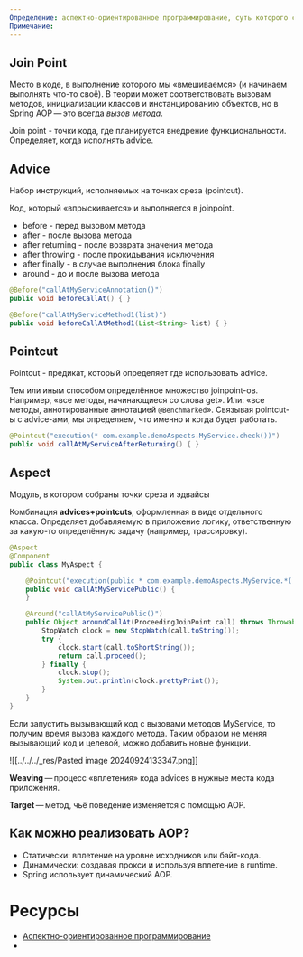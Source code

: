 ```yaml
---
Определение: аспектно-ориентированное программирование, суть которого сводится к созданию сквозной функциональности (например логирование, аудит и пр.).
Примечание:
---
```

## Join Point

 Место в коде, в выполнение которого мы «вмешиваемся» (и начинаем выполнять что-то своё). В теории может соответствовать вызовам методов, инициализации классов и инстанцированию объектов, но в Spring AOP — это всегда _вызов метода_.

Join point - точки кода, где планируется внедрение функциональности. Определяет, когда исполнять advice.

## Advice

Набор инструкций, исполняемых на точках среза (pointcut).

Код, который «впрыскивается» и выполняется в joinpoint.

- before - перед вызовом метода
- after - после вызова метода
- after returning - после возврата значения метода
- after throwing - после прокидывания исключения
- after finally - в случае выполнения блока finally
- around - до и после вызова метода

```java
@Before("callAtMyServiceAnnotation()")    
public void beforeCallAt() { } 

@Before("callAtMyServiceMethod1(list)")    
public void beforeCallAtMethod1(List<String> list) { }
```
## Pointcut

Pointcut - предикат, который определяет где использовать advice.

Тем или иным способом определённое множество joinpoint-ов. Например, «все методы, начинающиеся со слова get». Или: «все методы, аннотированные аннотацией `@Benchmarked`». Связывая pointcut-ы c advice-ами, мы определяем, что именно и когда будет работать.


```java
@Pointcut("execution(* com.example.demoAspects.MyService.check())")
public void callAtMyServiceAfterReturning() { }
```

## Aspect

Модуль, в котором собраны точки среза и эдвайсы

Комбинация **advices+pointcuts**, оформленная в виде отдельного класса. Определяет добавляемую в приложение логику, ответственную за какую-то определённую задачу (например, трассировку).

```java
@Aspect
@Component
public class MyAspect {

    @Pointcut("execution(public * com.example.demoAspects.MyService.*(..))")
    public void callAtMyServicePublic() {
    }

    @Around("callAtMyServicePublic()")
    public Object aroundCallAt(ProceedingJoinPoint call) throws Throwable {
        StopWatch clock = new StopWatch(call.toString());
        try {
            clock.start(call.toShortString());
            return call.proceed();
        } finally {
            clock.stop();
            System.out.println(clock.prettyPrint());
        }
    }
}
```

Если запустить вызывающий код с вызовами методов MyService, то получим время вызова каждого метода. Таким образом не меняя вызывающий код и целевой, можно добавить новые функции.

![[../../../_res/Pasted image 20240924133347.png]]


    
**Weaving** — процесс «вплетения» кода advices в нужные места кода приложения.
    
**Target** — метод, чьё поведение изменяется с помощью AOP.

## Как можно реализовать AOP?

- Статически: вплетение на уровне исходников или байт-кода.
- Динамически: создавая прокси и используя вплетение в runtime.
- Spring использует динамический AOP.

# Ресурсы

- [Аспектно-ориентированное программирование](https://habr.com/ru/articles/428548/)
- 

